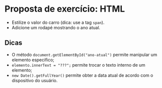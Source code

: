 # Proposta de exercício: HTML

* Estilize o valor do carro (dica: use a tag `span`).
* Adicione um rodapé mostrando o ano atual.

## Dicas

* O método `document.getElementById("ano-atual")` permite manipular um elemento específico;
* `elemento.innerText = "???";` permite trocar o texto interno de um elemento;
* `new Date().getFullYear()` permite obter a data atual de acordo com o dispositivo do usuário.
